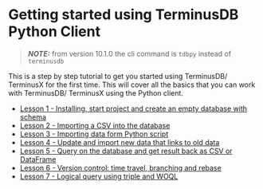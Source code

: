 # Getting started using TerminusDB Python Client

> **_NOTE:_** from version 10.1.0 the cli command is `tdbpy` instead of `terminusdb`

This is a step by step tutorial to get you started using TerminusDB/ TerminusX for the first time. This will cover all the basics that you can work with TerminusDB/ TerminusX using the Python client.

- [Lesson 1 - Installing, start project and create an empty database with schema](lesson_1.md)
- [Lesson 2 - Importing a CSV into the database](lesson_2.md)
- [Lesson 3 - Importing data form Python script](lesson_3.md)
- [Lesson 4 - Update and import new data that links to old data](lesson_4.md)
- [Lesson 5 - Query on the database and get result back as CSV or DataFrame](lesson_5.md)
- [Lesson 6 - Version control: time travel, branching and rebase](lesson_6.md)
- [Lesson 7 - Logical query using triple and WOQL](lesson_7.md)
